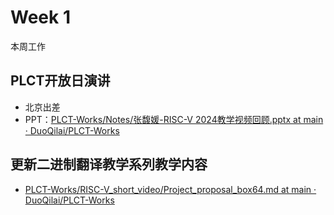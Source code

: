 # Week 1

本周工作

## PLCT开放日演讲

- 北京出差
- PPT：[PLCT-Works/Notes/张馥媛-RISC-V 2024教学视频回顾.pptx at main · DuoQilai/PLCT-Works](https://github.com/DuoQilai/PLCT-Works/blob/main/Notes/%E5%BC%A0%E9%A6%A5%E5%AA%9B-RISC-V%202024%E6%95%99%E5%AD%A6%E8%A7%86%E9%A2%91%E5%9B%9E%E9%A1%BE.pptx)

## 更新二进制翻译教学系列教学内容

- [PLCT-Works/RISC-V_short_video/Project_proposal_box64.md at main · DuoQilai/PLCT-Works](https://github.com/DuoQilai/PLCT-Works/blob/main/RISC-V_short_video/Project_proposal_box64.md)

